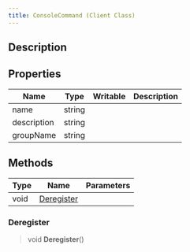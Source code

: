 ```yaml
---
title: ConsoleCommand (Client Class)
---
```

## Description

## Properties

| Name        | Type   | Writable | Description |
| ----------- | ------ | -------- | ----------- |
| name        | string |          |             |
| description | string |          |             |
| groupName   | string |          |             |

## Methods

| Type | Name                      | Parameters |
| ---- | ------------------------- | ---------- |
| void | [Deregister](#deregister) |            |

### Deregister

> void **Deregister**()
